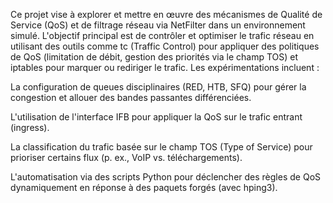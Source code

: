 Ce projet vise à explorer et mettre en œuvre des mécanismes de Qualité de Service (QoS) et de filtrage réseau via NetFilter dans un environnement simulé. L'objectif principal est de contrôler et optimiser le trafic réseau en utilisant des outils comme tc (Traffic Control) pour appliquer des politiques de QoS (limitation de débit, gestion des priorités via le champ TOS) et iptables pour marquer ou rediriger le trafic. Les expérimentations incluent :

La configuration de queues disciplinaires (RED, HTB, SFQ) pour gérer la congestion et allouer des bandes passantes différenciées.

L'utilisation de l'interface IFB pour appliquer la QoS sur le trafic entrant (ingress).

La classification du trafic basée sur le champ TOS (Type of Service) pour prioriser certains flux (p. ex., VoIP vs. téléchargements).

L'automatisation via des scripts Python pour déclencher des règles de QoS dynamiquement en réponse à des paquets forgés (avec hping3).
